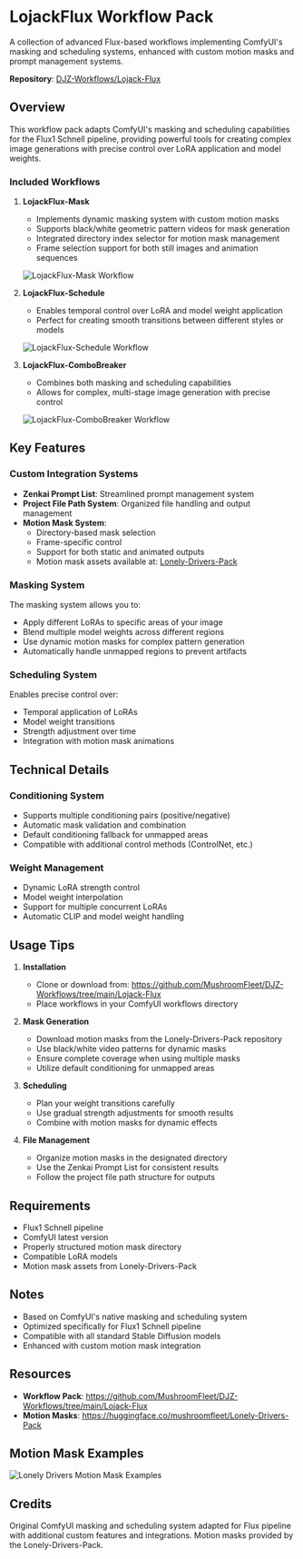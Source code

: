 # LojackFlux Workflow Pack

A collection of advanced Flux-based workflows implementing ComfyUI's masking and scheduling systems, enhanced with custom motion masks and prompt management systems.

**Repository**: [DJZ-Workflows/Lojack-Flux](https://github.com/MushroomFleet/DJZ-Workflows/tree/main/Lojack-Flux)

## Overview

This workflow pack adapts ComfyUI's masking and scheduling capabilities for the Flux1 Schnell pipeline, providing powerful tools for creating complex image generations with precise control over LoRA application and model weights.

### Included Workflows

1. **LojackFlux-Mask**
   - Implements dynamic masking system with custom motion masks
   - Supports black/white geometric pattern videos for mask generation
   - Integrated directory index selector for motion mask management
   - Frame selection support for both still images and animation sequences

   ![LojackFlux-Mask Workflow](/images/Lojack-Flux-Mask.png)

2. **LojackFlux-Schedule**
   - Enables temporal control over LoRA and model weight application
   - Perfect for creating smooth transitions between different styles or models

   ![LojackFlux-Schedule Workflow](/images/Lojack-Flux-scheduling.png)

3. **LojackFlux-ComboBreaker**
   - Combines both masking and scheduling capabilities
   - Allows for complex, multi-stage image generation with precise control

   ![LojackFlux-ComboBreaker Workflow](/images/lojack-flux-ComboBreaker.png)

## Key Features

### Custom Integration Systems
- **Zenkai Prompt List**: Streamlined prompt management system
- **Project File Path System**: Organized file handling and output management
- **Motion Mask System**: 
  - Directory-based mask selection
  - Frame-specific control
  - Support for both static and animated outputs
  - Motion mask assets available at: [Lonely-Drivers-Pack](https://huggingface.co/mushroomfleet/Lonely-Drivers-Pack)

### Masking System
The masking system allows you to:
- Apply different LoRAs to specific areas of your image
- Blend multiple model weights across different regions
- Use dynamic motion masks for complex pattern generation
- Automatically handle unmapped regions to prevent artifacts

### Scheduling System
Enables precise control over:
- Temporal application of LoRAs
- Model weight transitions
- Strength adjustment over time
- Integration with motion mask animations

## Technical Details

### Conditioning System
- Supports multiple conditioning pairs (positive/negative)
- Automatic mask validation and combination
- Default conditioning fallback for unmapped areas
- Compatible with additional control methods (ControlNet, etc.)

### Weight Management
- Dynamic LoRA strength control
- Model weight interpolation
- Support for multiple concurrent LoRAs
- Automatic CLIP and model weight handling

## Usage Tips

1. **Installation**
   - Clone or download from: https://github.com/MushroomFleet/DJZ-Workflows/tree/main/Lojack-Flux
   - Place workflows in your ComfyUI workflows directory

2. **Mask Generation**
   - Download motion masks from the Lonely-Drivers-Pack repository
   - Use black/white video patterns for dynamic masks
   - Ensure complete coverage when using multiple masks
   - Utilize default conditioning for unmapped areas

3. **Scheduling**
   - Plan your weight transitions carefully
   - Use gradual strength adjustments for smooth results
   - Combine with motion masks for dynamic effects

4. **File Management**
   - Organize motion masks in the designated directory
   - Use the Zenkai Prompt List for consistent results
   - Follow the project file path structure for outputs

## Requirements

- Flux1 Schnell pipeline
- ComfyUI latest version
- Properly structured motion mask directory
- Compatible LoRA models
- Motion mask assets from Lonely-Drivers-Pack

## Notes

- Based on ComfyUI's native masking and scheduling system
- Optimized specifically for Flux1 Schnell pipeline
- Compatible with all standard Stable Diffusion models
- Enhanced with custom motion mask integration

## Resources

- **Workflow Pack**: https://github.com/MushroomFleet/DJZ-Workflows/tree/main/Lojack-Flux
- **Motion Masks**: https://huggingface.co/mushroomfleet/Lonely-Drivers-Pack

## Motion Mask Examples

![Lonely Drivers Motion Mask Examples](/images/lonely-drivers.gif)

## Credits

Original ComfyUI masking and scheduling system adapted for Flux pipeline with additional custom features and integrations.
Motion masks provided by the Lonely-Drivers-Pack.
